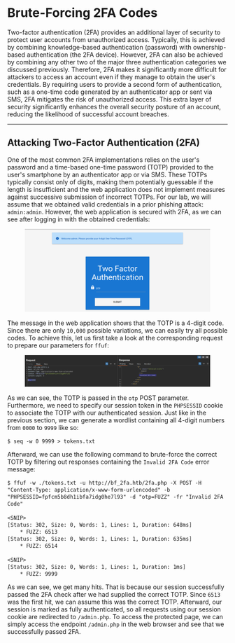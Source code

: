 # Brute-Forcing 2FA Codes

Two-factor authentication (2FA) provides an additional layer of security to protect user accounts from unauthorized access. Typically, this is achieved by combining knowledge-based authentication (password) with ownership-based authentication (the 2FA device). However, 2FA can also be achieved by combining any other two of the major three authentication categories we discussed previously. Therefore, 2FA makes it significantly more difficult for attackers to access an account even if they manage to obtain the user's credentials. By requiring users to provide a second form of authentication, such as a one-time code generated by an authenticator app or sent via SMS, 2FA mitigates the risk of unauthorized access. This extra layer of security significantly enhances the overall security posture of an account, reducing the likelihood of successful account breaches.

***

## Attacking Two-Factor Authentication (2FA)

One of the most common 2FA implementations relies on the user's password and a time-based one-time password (TOTP) provided to the user's smartphone by an authenticator app or via SMS. These TOTPs typically consist only of digits, making them potentially guessable if the length is insufficient and the web application does not implement measures against successive submission of incorrect TOTPs. For our lab, we will assume that we obtained valid credentials in a prior phishing attack: `admin:admin`. However, the web application is secured with 2FA, as we can see after logging in with the obtained credentials:

<figure><img src="../../../../.gitbook/assets/image (8) (1).png" alt=""><figcaption></figcaption></figure>

The message in the web application shows that the TOTP is a 4-digit code. Since there are only `10,000` possible variations, we can easily try all possible codes. To achieve this, let us first take a look at the corresponding request to prepare our parameters for `ffuf`:

<figure><img src="../../../../.gitbook/assets/image (1) (1) (1) (1) (1) (1) (1) (1) (1) (1) (1) (1).png" alt=""><figcaption></figcaption></figure>

As we can see, the TOTP is passed in the `otp` POST parameter. Furthermore, we need to specify our session token in the `PHPSESSID` cookie to associate the TOTP with our authenticated session. Just like in the previous section, we can generate a wordlist containing all 4-digit numbers from `0000` to `9999` like so:

```shell-session
$ seq -w 0 9999 > tokens.txt
```

Afterward, we can use the following command to brute-force the correct TOTP by filtering out responses containing the `Invalid 2FA Code` error message:

```shell-session
$ ffuf -w ./tokens.txt -u http://bf_2fa.htb/2fa.php -X POST -H "Content-Type: application/x-www-form-urlencoded" -b "PHPSESSID=fpfcm5b8dh1ibfa7idg0he7l93" -d "otp=FUZZ" -fr "Invalid 2FA Code"

<SNIP>
[Status: 302, Size: 0, Words: 1, Lines: 1, Duration: 648ms]
    * FUZZ: 6513
[Status: 302, Size: 0, Words: 1, Lines: 1, Duration: 635ms]
    * FUZZ: 6514

<SNIP>
[Status: 302, Size: 0, Words: 1, Lines: 1, Duration: 1ms]
    * FUZZ: 9999
```

As we can see, we get many hits. That is because our session successfully passed the 2FA check after we had supplied the correct TOTP. Since `6513` was the first hit, we can assume this was the correct TOTP. Afterward, our session is marked as fully authenticated, so all requests using our session cookie are redirected to `/admin.php`. To access the protected page, we can simply access the endpoint `/admin.php` in the web browser and see that we successfully passed 2FA.
